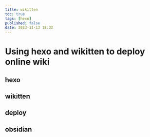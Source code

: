 ```yaml
---
title: wikitten
toc: true
tags: [hexo]
published: false
date: 2023-11-13 18:32
---
```

# Using hexo and wikitten to deploy online wiki

## hexo

## wikitten

## deploy

## obsidian
